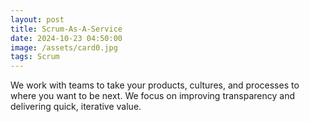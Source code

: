 ```yaml
---
layout: post
title: Scrum-As-A-Service
date: 2024-10-23 04:50:00
image: /assets/card0.jpg
tags: Scrum
---
```

We work with teams to take your products, cultures, and processes to where you want to be next. We focus on improving transparency and delivering quick, iterative value.
